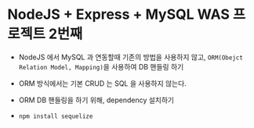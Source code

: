 # NodeJS + Express + MySQL WAS 프로젝트 2번째

- NodeJS 에서 MySQL 과 연동할때 기존의 방법을 사용하지 않고, `ORM(Obejct Relation Model, Mapping)`을 사용하여 DB 핸들링 하기
- ORM 방식에서는 기본 CRUD 는 SQL 을 사용하지 않는다.

- ORM DB 핸들링을 하기 위해, dependency 설치하기
- `npm install sequelize`
